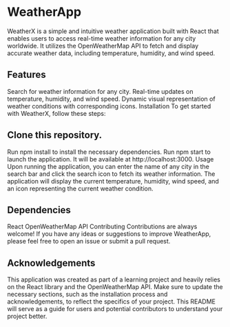 # WeatherApp
WeatherX is a simple and intuitive weather application built with React that enables users to access real-time weather information for any city worldwide. It utilizes the OpenWeatherMap API to fetch and display accurate weather data, including temperature, humidity, and wind speed.

## Features
Search for weather information for any city.
Real-time updates on temperature, humidity, and wind speed.
Dynamic visual representation of weather conditions with corresponding icons.
Installation
To get started with WeatherX, follow these steps:

## Clone this repository.
Run npm install to install the necessary dependencies.
Run npm start to launch the application. It will be available at http://localhost:3000.
Usage
Upon running the application, you can enter the name of any city in the search bar and click the search icon to fetch its weather information. The application will display the current temperature, humidity, wind speed, and an icon representing the current weather condition.

## Dependencies
React
OpenWeatherMap API
Contributing
Contributions are always welcome! If you have any ideas or suggestions to improve WeatherApp, please feel free to open an issue or submit a pull request.

## Acknowledgements
This application was created as part of a learning project and heavily relies on the React library and the OpenWeatherMap API.
Make sure to update the necessary sections, such as the installation process and acknowledgements, to reflect the specifics of your project. This README will serve as a guide for users and potential contributors to understand your project better.
